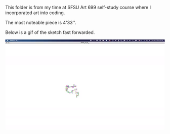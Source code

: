 This folder is from my time at SFSU Art 699 self-study course where I incorporated art into coding.

The most noteable piece is 4'33''.

Below is a gif of the sketch fast forwarded. 

![Gif of 4'33''](https://github.com/jenjenayjen/Processing-Art-699/blob/master/433demo.gif)
